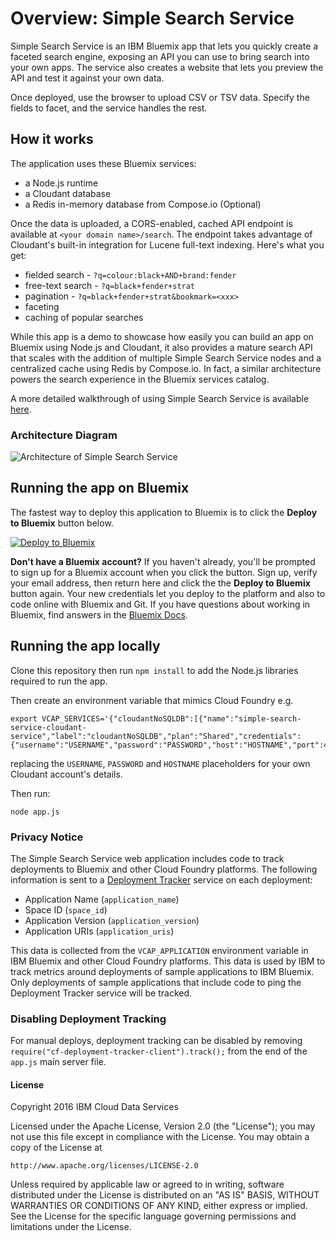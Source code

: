 # Overview: Simple Search Service

Simple Search Service is an IBM Bluemix app that lets you quickly create a faceted search engine, exposing an API you can use to bring search into your own apps. The service also creates a website that lets you preview the API and test it against your own data.

Once deployed, use the browser to upload CSV or TSV data. Specify the fields to facet, and the service handles the rest.

## How it works

The application uses these Bluemix services:

* a Node.js runtime
* a Cloudant database
* a Redis in-memory database from Compose.io (Optional)

Once the data is uploaded, a CORS-enabled, cached API endpoint is available at `<your domain name>/search`. The endpoint takes advantage of Cloudant's built-in integration for Lucene full-text indexing. Here's what you get:

* fielded search - `?q=colour:black+AND+brand:fender`
* free-text search - `?q=black+fender+strat`
* pagination - `?q=black+fender+strat&bookmark=<xxx>`
* faceting
* caching of popular searches

While this app is a demo to showcase how easily you can build an app on Bluemix using Node.js and Cloudant, it also provides a mature search API that scales with the addition of multiple Simple Search Service nodes and a centralized cache using Redis by Compose.io. In fact, a similar architecture powers the search experience in the Bluemix services catalog.

A more detailed walkthrough of using Simple Search Service is available [here](http://developer.ibm.com/clouddataservices/2016/01/09/introducing-simple-faceted-search-service/).

### Architecture Diagram

<!-- Temporary diagram -->
![Architecture of Simple Search Service](https://developer.ibm.com/clouddataservices/wp-content/uploads/sites/47/2016/01/tmp_simple_search_sketch.jpg)

## Running the app on Bluemix

The fastest way to deploy this application to Bluemix is to click the **Deploy to Bluemix** button below.


[![Deploy to Bluemix](https://deployment-tracker.mybluemix.net/stats/2956f80082fb32656c54ebba001dbdf3/button.svg)](https://bluemix.net/deploy?repository=https://github.com/ibm-cds-labs/simple-search-service)



**Don't have a Bluemix account?** If you haven't already, you'll be prompted to sign up for a Bluemix account when you click the button.  Sign up, verify your email address, then return here and click the the **Deploy to Bluemix** button again. Your new credentials let you deploy to the platform and also to code online with Bluemix and Git. If you have questions about working in Bluemix, find answers in the [Bluemix Docs](https://www.ng.bluemix.net/docs/).

## Running the app locally

Clone this repository then run `npm install` to add the Node.js libraries required to run the app.

Then create an environment variable that mimics Cloud Foundry e.g.

```
export VCAP_SERVICES='{"cloudantNoSQLDB":[{"name":"simple-search-service-cloudant-service","label":"cloudantNoSQLDB","plan":"Shared","credentials":{"username":"USERNAME","password":"PASSWORD","host":"HOSTNAME","port":443,"url":"https://USERNAME:PASSWORD@HOSTNAME"}}]}'
```

replacing the `USERNAME`, `PASSWORD` and `HOSTNAME` placeholders for your own Cloudant account's details.

Then run:

```
node app.js
```

### Privacy Notice

The Simple Search Service web application includes code to track deployments to Bluemix and other Cloud Foundry platforms. The following information is sent to a [Deployment Tracker](https://github.com/IBM-Bluemix/cf-deployment-tracker-service) service on each deployment:

* Application Name (`application_name`)
* Space ID (`space_id`)
* Application Version (`application_version`)
* Application URIs (`application_uris`)

This data is collected from the `VCAP_APPLICATION` environment variable in IBM Bluemix and other Cloud Foundry platforms. This data is used by IBM to track metrics around deployments of sample applications to IBM Bluemix. Only deployments of sample applications that include code to ping the Deployment Tracker service will be tracked.

### Disabling Deployment Tracking

For manual deploys, deployment tracking can be disabled by removing `require("cf-deployment-tracker-client").track();` from the end of the `app.js` main server file.

#### License 

Copyright 2016 IBM Cloud Data Services

Licensed under the Apache License, Version 2.0 (the "License");
you may not use this file except in compliance with the License.
You may obtain a copy of the License at

    http://www.apache.org/licenses/LICENSE-2.0

Unless required by applicable law or agreed to in writing, software
distributed under the License is distributed on an "AS IS" BASIS,
WITHOUT WARRANTIES OR CONDITIONS OF ANY KIND, either express or implied.
See the License for the specific language governing permissions and
limitations under the License.
